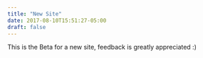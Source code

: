 ```yaml
---
title: "New Site"
date: 2017-08-10T15:51:27-05:00
draft: false
---
```


This is the Beta for a new site, feedback is greatly appreciated :)


